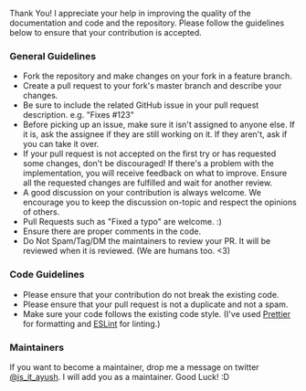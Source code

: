 Thank You! I appreciate your help in improving the quality of the documentation and code and the repository. Please follow the guidelines below to ensure that your contribution is accepted.

### General Guidelines
- Fork the repository and make changes on your fork in a feature branch.
- Create a pull request to your fork's master branch and describe your changes.
- Be sure to include the related GitHub issue in your pull request description. e.g. "Fixes #123"
- Before picking up an issue, make sure it isn't assigned to anyone else. If it is, ask the assignee if they are still working on it. If they aren't, ask if you can take it over.
- If your pull request is not accepted on the first try or has requested some changes, don't be discouraged! If there's a problem with the implementation, you will receive feedback on what to improve. Ensure all the requested changes are fulfilled and wait for another review.
- A good discussion on your contribution is always welcome. We encourage you to keep the discussion on-topic and respect the opinions of others.
- Pull Requests such as "Fixed a typo" are welcome. :)
- Ensure there are proper comments in the code.
- Do Not Spam/Tag/DM the maintainers to review your PR. It will be reviewed when it is reviewed. (We are humans too. <3)

### Code<Contribution> Guidelines
- Please ensure that your contribution do not break the existing code.
- Please ensure that your pull request is not a duplicate and not a spam.
- Make sure your code follows the existing code style. (I've used [Prettier](https://prettier.io/) for formatting and [ESLint](https://eslint.org/) for linting.)

### Maintainers
If you want to become a maintainer, drop me a message on twitter [@is_it_ayush](https://twitter.com/is_it_ayush). I will add you as a maintainer.
Good Luck! :D